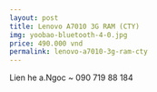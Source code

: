 ```yaml
---
layout: post
title: Lenovo A7010 3G RAM (CTY)
img: yoobao-bluetooth-4-0.jpg
price: 490.000 vnd
permalink: lenovo-a7010-3g-ram-cty
---
```

Lien he a.Ngoc ~ 090 719 88 184
